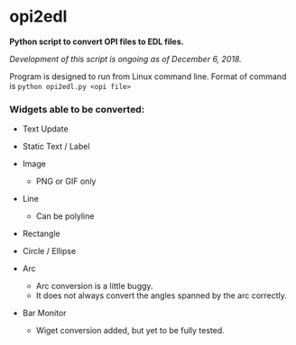 # opi2edl
**Python script to convert OPI files to EDL files.**

*Development of this script is ongoing as of December 6, 2018.*

Program is designed to run from Linux command line. Format of command is `python opi2edl.py <opi file>`


### Widgets able to be converted: ###

- Text Update

- Static Text / Label

- Image
  - PNG or GIF only

- Line
  - Can be polyline

- Rectangle

- Circle / Ellipse

- Arc
  - Arc conversion is a little buggy.
  - It does not always convert the angles spanned by the arc correctly.

- Bar Monitor
  - Wiget conversion added, but yet to be fully tested.
